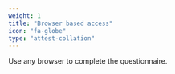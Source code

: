 ```yaml
---
weight: 1
title: "Browser based access"
icon: "fa-globe"
type: "attest-collation"
---
```

Use any browser to complete the questionnaire.
